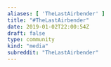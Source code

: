 ```yaml
---
aliases: [ 'TheLastAirbender' ]
title: "#TheLastAirbender"
date: 2019-01-02T22:00:54Z
draft: false
type: community
kind: "media"
subreddit: "TheLastAirbender"
---
```

